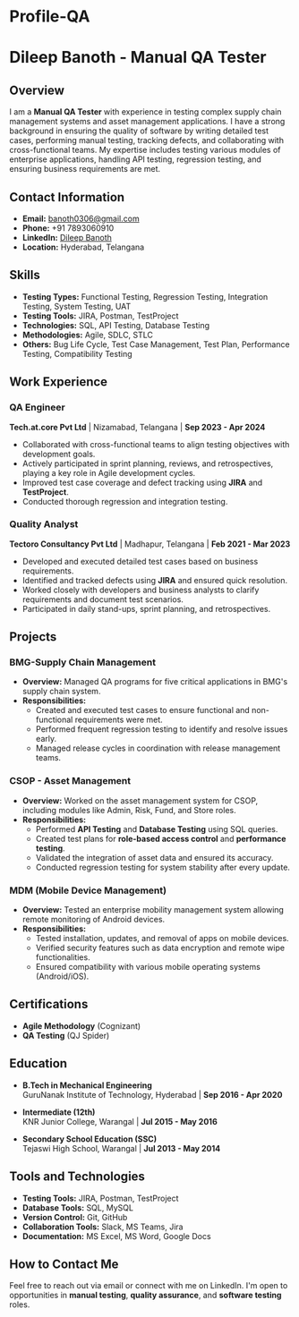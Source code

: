 # Profile-QA
# Dileep Banoth - Manual QA Tester

## Overview
I am a **Manual QA Tester** with experience in testing complex supply chain management systems and asset management applications. I have a strong background in ensuring the quality of software by writing detailed test cases, performing manual testing, tracking defects, and collaborating with cross-functional teams. My expertise includes testing various modules of enterprise applications, handling API testing, regression testing, and ensuring business requirements are met.

## Contact Information
- **Email:** [banoth0306@gmail.com](mailto:banoth0306@gmail.com)
- **Phone:** +91 7893060910
- **LinkedIn:** [Dileep Banoth](https://www.linkedin.com/in/dileepbanoth)
- **Location:** Hyderabad, Telangana

## Skills
- **Testing Types:** Functional Testing, Regression Testing, Integration Testing, System Testing, UAT
- **Testing Tools:** JIRA, Postman, TestProject
- **Technologies:** SQL, API Testing, Database Testing
- **Methodologies:** Agile, SDLC, STLC
- **Others:** Bug Life Cycle, Test Case Management, Test Plan, Performance Testing, Compatibility Testing

## Work Experience

### **QA Engineer**  
**Tech.at.core Pvt Ltd** | Nizamabad, Telangana | **Sep 2023 - Apr 2024**
- Collaborated with cross-functional teams to align testing objectives with development goals.
- Actively participated in sprint planning, reviews, and retrospectives, playing a key role in Agile development cycles.
- Improved test case coverage and defect tracking using **JIRA** and **TestProject**.
- Conducted thorough regression and integration testing.

### **Quality Analyst**  
**Tectoro Consultancy Pvt Ltd** | Madhapur, Telangana | **Feb 2021 - Mar 2023**
- Developed and executed detailed test cases based on business requirements.
- Identified and tracked defects using **JIRA** and ensured quick resolution.
- Worked closely with developers and business analysts to clarify requirements and document test scenarios.
- Participated in daily stand-ups, sprint planning, and retrospectives.

## Projects

### **BMG-Supply Chain Management**
- **Overview:** Managed QA programs for five critical applications in BMG's supply chain system.
- **Responsibilities:**
  - Created and executed test cases to ensure functional and non-functional requirements were met.
  - Performed frequent regression testing to identify and resolve issues early.
  - Managed release cycles in coordination with release management teams.
  
### **CSOP - Asset Management**
- **Overview:** Worked on the asset management system for CSOP, including modules like Admin, Risk, Fund, and Store roles.
- **Responsibilities:**
  - Performed **API Testing** and **Database Testing** using SQL queries.
  - Created test plans for **role-based access control** and **performance testing**.
  - Validated the integration of asset data and ensured its accuracy.
  - Conducted regression testing for system stability after every update.

### **MDM (Mobile Device Management)**
- **Overview:** Tested an enterprise mobility management system allowing remote monitoring of Android devices.
- **Responsibilities:**
  - Tested installation, updates, and removal of apps on mobile devices.
  - Verified security features such as data encryption and remote wipe functionalities.
  - Ensured compatibility with various mobile operating systems (Android/iOS).

## Certifications
- **Agile Methodology** (Cognizant)
- **QA Testing** (QJ Spider)

## Education
- **B.Tech in Mechanical Engineering**  
  GuruNanak Institute of Technology, Hyderabad | **Sep 2016 - Apr 2020**
  
- **Intermediate (12th)**  
  KNR Junior College, Warangal | **Jul 2015 - May 2016**

- **Secondary School Education (SSC)**  
  Tejaswi High School, Warangal | **Jul 2013 - May 2014**

## Tools and Technologies
- **Testing Tools:** JIRA, Postman, TestProject
- **Database Tools:** SQL, MySQL
- **Version Control:** Git, GitHub
- **Collaboration Tools:** Slack, MS Teams, Jira
- **Documentation:** MS Excel, MS Word, Google Docs

## How to Contact Me
Feel free to reach out via email or connect with me on LinkedIn. I'm open to opportunities in **manual testing**, **quality assurance**, and **software testing** roles.
